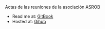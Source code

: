 Actas de las reuniones de la asociación ASROB

* Read me at: [GitBook](https://www.gitbook.com/book/asrob-uc3m/actas/)
* Hosted at: [Gihub](https://github.com/asrob-uc3m/actas)